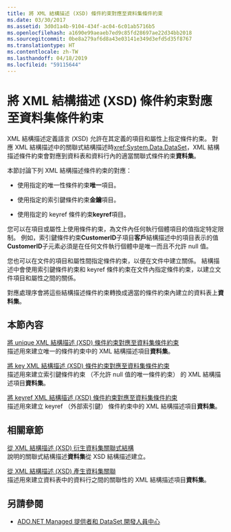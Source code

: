 ```yaml
---
title: 將 XML 結構描述 (XSD) 條件約束對應至資料集條件約束
ms.date: 03/30/2017
ms.assetid: 3d0d1a4b-9104-434f-ac04-6c01ab5716b5
ms.openlocfilehash: a1690e99aeaeb7ed9c85fd28697ae22d34bb2018
ms.sourcegitcommit: 0be8a279af6d8a43e03141e349d3efd5d35f8767
ms.translationtype: HT
ms.contentlocale: zh-TW
ms.lasthandoff: 04/18/2019
ms.locfileid: "59115644"
---
```

# <a name="mapping-xml-schema-xsd-constraints-to-dataset-constraints"></a>將 XML 結構描述 (XSD) 條件約束對應至資料集條件約束
XML 結構描述定義語言 (XSD) 允許在其定義的項目和屬性上指定條件約束。 對應 XML 結構描述中的關聯式結構描述時<xref:System.Data.DataSet>，XML 結構描述條件約束會對應到資料表和資料行內的適當關聯式條件約束**資料集**。  
  
 本節討論下列 XML 結構描述條件約束的對應：  
  
-   使用指定的唯一性條件約束**唯一**項目。  
  
-   使用指定的索引鍵條件約束**金鑰**項目。  
  
-   使用指定的 keyref 條件約束**keyref**項目。  
  
 您可以在項目或屬性上使用條件約束，為文件內任何執行個體項目的值指定特定限制。 例如，索引鍵條件約束**CustomerID**子項目**客戶**結構描述中的項目表示的值**CustomerID**子元素必須是在任何文件執行個體中是唯一而且不允許 null 值。  
  
 您也可以在文件的項目和屬性間指定條件約束，以便在文件中建立關係。 結構描述中會使用索引鍵條件約束和 keyref 條件約束在文件內指定條件約束，以建立文件項目和屬性之間的關係。  
  
 對應處理序會將這些結構描述條件約束轉換成適當的條件約束內建立的資料表上**資料集**。  
  
## <a name="in-this-section"></a>本節內容  
 [將 unique XML 結構描述 (XSD) 條件約束對應至資料集條件約束](../../../../../docs/framework/data/adonet/dataset-datatable-dataview/map-unique-xml-schema-xsd-constraints-to-dataset-constraints.md)  
 描述用來建立唯一的條件約束中的 XML 結構描述項目**資料集**。  
  
 [將 key XML 結構描述 (XSD) 條件約束對應至資料集條件約束](../../../../../docs/framework/data/adonet/dataset-datatable-dataview/map-key-xml-schema-xsd-constraints-to-dataset-constraints.md)  
 描述用來建立索引鍵條件約束 （不允許 null 值的唯一條件約束） 的 XML 結構描述項目**資料集**。  
  
 [將 keyref XML 結構描述 (XSD) 條件約束對應至資料集條件約束](../../../../../docs/framework/data/adonet/dataset-datatable-dataview/map-keyref-xml-schema-xsd-constraints-to-dataset-constraints.md)  
 描述用來建立 keyref （外部索引鍵） 條件約束中的 XML 結構描述項目**資料集**。  
  
## <a name="related-sections"></a>相關章節  
 [從 XML 結構描述 (XSD) 衍生資料集關聯式結構](../../../../../docs/framework/data/adonet/dataset-datatable-dataview/deriving-dataset-relational-structure-from-xml-schema-xsd.md)  
 說明的關聯式結構描述**資料集**從 XSD 結構描述建立。  
  
 [從 XML 結構描述 (XSD) 產生資料集關聯](../../../../../docs/framework/data/adonet/dataset-datatable-dataview/generating-dataset-relations-from-xml-schema-xsd.md)  
 描述用來建立資料表中的資料行之間的關聯性的 XML 結構描述項目**資料集**。  
  
## <a name="see-also"></a>另請參閱

- [ADO.NET Managed 提供者和 DataSet 開發人員中心](https://go.microsoft.com/fwlink/?LinkId=217917)
